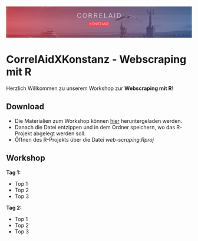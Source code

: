 ![CorrelAid X Konstanz Header](https://github.com/ZoeWolter/CorrelAidXKonstanz-WebScraping/blob/main/assets/img/header.png?raw=true)

# CorrelAidXKonstanz - Webscraping mit R

Herzlich Willkommen zu unserem Workshop zur **Webscraping mit R**!

## Download
- Die Materialien zum Workshop können [hier](https://github.com/ZoeWolter/CorrelAidXKonstanz-WebScraping/archive/main.zip) heruntergeladen werden.
- Danach die Datei entzippen und in dem Ordner speichern, wo das R-Projekt abgelegt werden soll.
- Öffnen des R-Projekts über die Datei *web-scraping.Rproj*

## Workshop

**Tag 1:**
- Top 1
- Top 2
- Top 3

**Tag 2:**
- Top 1 
- Top 2
- Top 3
